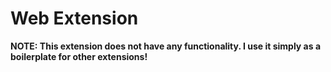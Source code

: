 # Web Extension

**NOTE: This extension does not have any functionality. I use it simply as a boilerplate for other extensions!**
